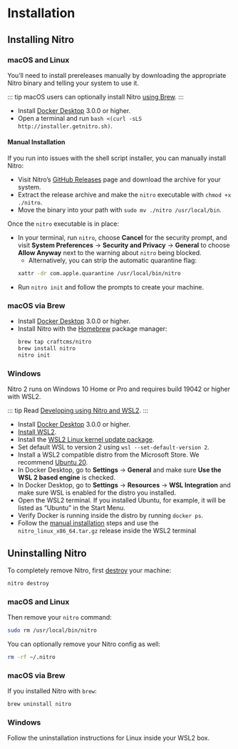 # Installation

## Installing Nitro

### macOS and Linux

You’ll need to install prereleases manually by downloading the appropriate Nitro binary and telling your system to use it.

::: tip
macOS users can optionally install Nitro [using Brew](#macos-via-brew).
:::

- Install [Docker Desktop](https://www.docker.com/products/docker-desktop) 3.0.0 or higher.
- Open a terminal and run `bash <(curl -sLS http://installer.getnitro.sh)`.

#### Manual Installation

If you run into issues with the shell script installer, you can manually install Nitro:

- Visit Nitro’s [GitHub Releases](https://github.com/craftcms/nitro/releases) page and download the archive for your system.
- Extract the release archive and make the `nitro` executable with `chmod +x ./nitro`.
- Move the binary into your path with `sudo mv ./nitro /usr/local/bin`.

Once the `nitro` executable is in place:

- In your terminal, run `nitro`, choose **Cancel** for the security prompt, and visit **System Preferences** → **Security and Privacy** → **General** to choose **Allow Anyway** next to the warning about `nitro` being blocked.
    - Alternatively, you can strip the automatic quarantine flag:
    ```sh
    xattr -dr com.apple.quarantine /usr/local/bin/nitro
    ```
- Run `nitro init` and follow the prompts to create your machine.

### macOS via Brew

- Install [Docker Desktop](https://www.docker.com/products/docker-desktop) 3.0.0 or higher.
- Install Nitro with the [Homebrew](https://brew.sh) package manager:
    ```bash
    brew tap craftcms/nitro
    brew install nitro
    nitro init
    ```

### Windows

Nitro 2 runs on Windows 10 Home or Pro and requires build 19042 or higher with WSL2.

::: tip
Read [Developing using Nitro and WSL2](windows.md).
:::

- Install [Docker Desktop](https://www.docker.com/products/docker-desktop) 3.0.0 or higher.
- [Install WSL2](https://www.windowscentral.com/how-install-wsl2-windows-10).
- Install the [WSL2 Linux kernel update package](https://docs.microsoft.com/en-us/windows/wsl/install-win10#step-4---download-the-linux-kernel-update-package).
- Set default WSL to version 2 using `wsl --set-default-version 2`.
- Install a WSL2 compatible distro from the Microsoft Store. We recommend [Ubuntu 20](https://www.microsoft.com/en-us/p/ubuntu/9nblggh4msv6).
- In Docker Desktop, go to **Settings** → **General** and make sure **Use the WSL 2 based engine** is checked.
- In Docker Desktop, go to **Settings** → **Resources** → **WSL Integration** and make sure WSL is enabled for the distro you installed.
- Open the WSL2 terminal. If you installed Ubuntu, for example, it will be listed as “Ubuntu” in the Start Menu.
- Verify Docker is running inside the distro by running `docker ps`.
- Follow the [manual installation](#manual-installation) steps and use the `nitro_linux_x86_64.tar.gz` release inside the WSL2 terminal

## Uninstalling Nitro

To completely remove Nitro, first [destroy](commands.md#destroy) your machine:

```bash
nitro destroy
```

### macOS and Linux

Then remove your `nitro` command:

```bash
sudo rm /usr/local/bin/nitro
```

You can optionally remove your Nitro config as well:

```bash macOS
rm -rf ~/.nitro
```

### macOS via Brew

If you installed Nitro with `brew`:

```bash
brew uninstall nitro
```

### Windows

Follow the uninstallation instructions for Linux inside your WSL2 box.